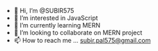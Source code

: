 - 👋 Hi, I’m @SUBIR575
- 👀 I’m interested in JavaScript
- 🌱 I’m currently learning MERN
- 💞️ I’m looking to collaborate on MERN project
- 📫 How to reach me ...
subir.pal575@gmail.com
<!---
SUBIR575/SUBIR575 is a ✨ special ✨ repository because its `README.md` (this file) appears on your GitHub profile.
You can click the Preview link to take a look at your changes.
--->
